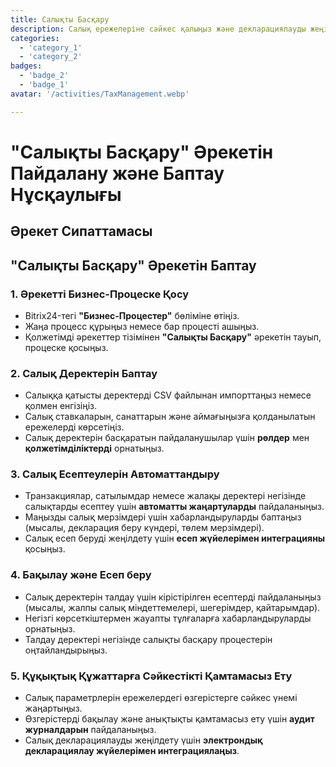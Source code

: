 ```yaml
---
title: Салықты Басқару
description: Салық ережелеріне сәйкес қалыңыз және декларациялауды жеңілдетіңіз.
categories: 
  - 'category_1'
  - 'category_2'
badges: 
  - 'badge_2'
  - 'badge_1'
avatar: '/activities/TaxManagement.webp'

---
```

# "Салықты Басқару" Әрекетін Пайдалану және Баптау Нұсқаулығы

## Әрекет Сипаттамасы

## **"Салықты Басқару" Әрекетін Баптау**

### 1. Әрекетті Бизнес-Процеске Қосу
- Bitrix24-тегі **"Бизнес-Процестер"** бөліміне өтіңіз.
- Жаңа процесс құрыңыз немесе бар процесті ашыңыз.
- Қолжетімді әрекеттер тізімінен **"Салықты Басқару"** әрекетін тауып, процеске қосыңыз.

### 2. Салық Деректерін Баптау
- Салыққа қатысты деректерді CSV файлынан импорттаңыз немесе қолмен енгізіңіз.
- Салық ставкаларын, санаттарын және аймағыңызға қолданылатын ережелерді көрсетіңіз.
- Салық деректерін басқаратын пайдаланушылар үшін **рөлдер** мен **қолжетімділіктерді** орнатыңыз.

### 3. Салық Есептеулерін Автоматтандыру
- Транзакциялар, сатылымдар немесе жалақы деректері негізінде салықтарды есептеу үшін **автоматты жаңартуларды** пайдаланыңыз.
- Маңызды салық мерзімдері үшін хабарландыруларды баптаңыз (мысалы, декларация беру күндері, төлем мерзімдері).
- Салық есеп беруді жеңілдету үшін **есеп жүйелерімен интеграцияны** қосыңыз.

### 4. Бақылау және Есеп беру
- Салық деректерін талдау үшін кірістірілген есептерді пайдаланыңыз (мысалы, жалпы салық міндеттемелері, шегерімдер, қайтарымдар).
- Негізгі көрсеткіштермен жауапты тұлғаларға хабарландыруларды орнатыңыз.
- Талдау деректері негізінде салықты басқару процестерін оңтайландырыңыз.

### 5. Құқықтық Құжаттарға Сәйкестікті Қамтамасыз Ету
- Салық параметрлерін ережелердегі өзгерістерге сәйкес үнемі жаңартыңыз.
- Өзгерістерді бақылау және анықтықты қамтамасыз ету үшін **аудит журналдарын** пайдаланыңыз.
- Салық декларациялауды жеңілдету үшін **электрондық декларациялау жүйелерімен интеграциялаңыз**.